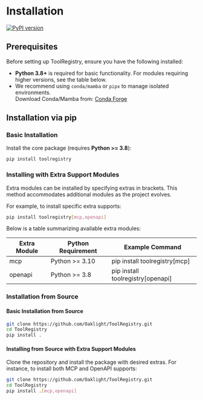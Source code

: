 # Installation

[![PyPI version](https://badge.fury.io/py/toolregistry.svg)](https://badge.fury.io/py/toolregistry)

## Prerequisites

Before setting up ToolRegistry, ensure you have the following installed:

- **Python 3.8+** is required for basic functionality. For modules requiring higher versions, see the table below.
- We recommend using `conda/mamba` or `pipx` to manage isolated environments.  
  Download Conda/Mamba from: [Conda Forge](https://conda-forge.org/download/)

## Installation via pip

### Basic Installation

Install the core package (requires **Python >= 3.8**):

```bash
pip install toolregistry
```

### Installing with Extra Support Modules

Extra modules can be installed by specifying extras in brackets. This method accommodates additional modules as the project evolves.

For example, to install specific extra supports:
```bash
pip install toolregistry[mcp,openapi]
```

Below is a table summarizing available extra modules:

| Extra Module | Python Requirement | Example Command                   |
|--------------|--------------------|-----------------------------------|
| mcp          | Python >= 3.10     | pip install toolregistry[mcp]     |
| openapi      | Python >= 3.8      | pip install toolregistry[openapi] |

### Installation from Source

#### Basic Installation from Source

```bash
git clone https://github.com/Oaklight/ToolRegistry.git
cd ToolRegistry
pip install .
```

#### Installing from Source with Extra Support Modules

Clone the repository and install the package with desired extras. For instance, to install both MCP and OpenAPI supports:

```bash
git clone https://github.com/Oaklight/ToolRegistry.git
cd ToolRegistry
pip install .[mcp,openapi]
